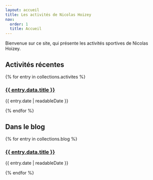 ```yaml
---
layout: accueil
title: Les activités de Nicolas Hoizey
nav:
  order: 1
  title: Accueil
---
```


Bienvenue sur ce site, qui présente les activités sportives de Nicolas Hoizey.

<section class="activites">
  <h2>Activités récentes</h2>
  {% for entry in collections.activites %}
  <article class="card">
    <h3><a href="{{ entry.url }}">{{ entry.data.title }}</a></h3>
    <p class="meta">{{ entry.date | readableDate }}</p>
  </article>
  {% endfor %}
</section>

<section class="blog">
  <h2>Dans le blog</h2>
  {% for entry in collections.blog %}
  <article class="card">
    <h3><a href="{{ entry.url }}">{{ entry.data.title }}</a></h3>
    <p class="meta">{{ entry.date | readableDate }}</p>
  </article>
  {% endfor %}
</section>
